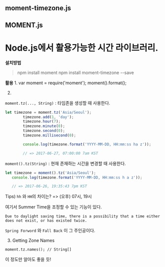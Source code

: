 ## moment-timezone.js
## MOMENT.js


# Node.js에서 활용가능한 시간 라이브러리.

**설치방법**
>npm install moment
>npm install moment-timezone --save

**활용**
1.
var moment = require('moment'); moment().format();

2.
 `moment.tz(..., String)` : 타임존을 생성할 때 사용한다.

```javascript
let timezone = moment.tz('Asia/Seoul');
        timezone.add(1, 'day');
        timezone.hour(7);
        timezone.minute(0);
        timezone.second(0);
        timezone.millisecond(0);

        console.log(timezone.format('YYYY-MM-DD, HH:mm:ss ha z'));

        // => 2017-06-27, 07:00:00 7am KST
```

 `moment().tz(String)` : 현재 존재하는 시간을 변경할 때 사용한다.

 ```javascript
 let timezone = moment().tz('Asia/Seoul');
    console.log(timezone.format('YYYY-MM-DD, HH:mm:ss h a z'));

    // => 2017-06-26, 19:35:43 7pm KST
 ```

 Tips) `hh` 와 `HH`의 차이는?
 => (오후) 07시, 19시

여기서 Summer Time을 조정할 수 있는 기능이 있다.
```
Due to daylight saving time, there is a possibility that a time either does not exist, or has existed twice.
```

`Spring Forword` 와 `Fall Back` 이 그 주인공이다.

3. Getting Zone Names

`moment.tz.names(); // String[]`

이 정도만 알아도 좋을 듯!
